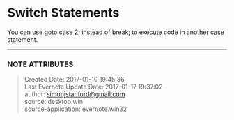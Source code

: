 # Switch Statements

You can use goto case 2; instead of break; to execute code in another case
statement.


---
### NOTE ATTRIBUTES
>Created Date: 2017-01-10 19:45:36  
>Last Evernote Update Date: 2017-01-17 19:37:02  
>author: simonjstanford@gmail.com  
>source: desktop.win  
>source-application: evernote.win32  
<!--stackedit_data:
eyJoaXN0b3J5IjpbLTE1MzE4MDkxNl19
-->